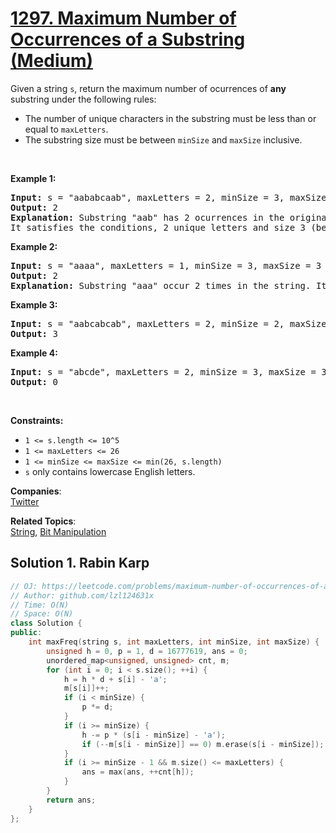 # [1297. Maximum Number of Occurrences of a Substring (Medium)](https://leetcode.com/problems/maximum-number-of-occurrences-of-a-substring/)

<p>Given a string <code>s</code>, return the maximum number of ocurrences of <strong>any</strong> substring&nbsp;under the following rules:</p>

<ul>
	<li>The number of unique characters in the substring must be less than or equal to <code>maxLetters</code>.</li>
	<li>The substring size must be between <code>minSize</code> and <code>maxSize</code>&nbsp;inclusive.</li>
</ul>

<p>&nbsp;</p>
<p><strong>Example 1:</strong></p>

<pre><strong>Input:</strong> s = "aababcaab", maxLetters = 2, minSize = 3, maxSize = 4
<strong>Output:</strong> 2
<strong>Explanation:</strong> Substring "aab" has 2 ocurrences in the original string.
It satisfies the conditions, 2 unique letters and size 3 (between minSize and maxSize).
</pre>

<p><strong>Example 2:</strong></p>

<pre><strong>Input:</strong> s = "aaaa", maxLetters = 1, minSize = 3, maxSize = 3
<strong>Output:</strong> 2
<strong>Explanation:</strong> Substring "aaa" occur 2 times in the string. It can overlap.
</pre>

<p><strong>Example 3:</strong></p>

<pre><strong>Input:</strong> s = "aabcabcab", maxLetters = 2, minSize = 2, maxSize = 3
<strong>Output:</strong> 3
</pre>

<p><strong>Example 4:</strong></p>

<pre><strong>Input:</strong> s = "abcde", maxLetters = 2, minSize = 3, maxSize = 3
<strong>Output:</strong> 0
</pre>

<p>&nbsp;</p>
<p><strong>Constraints:</strong></p>

<ul>
	<li><code>1 &lt;= s.length &lt;= 10^5</code></li>
	<li><code>1 &lt;= maxLetters &lt;= 26</code></li>
	<li><code>1 &lt;= minSize &lt;= maxSize &lt;= min(26, s.length)</code></li>
	<li><code>s</code> only contains lowercase English letters.</li>
</ul>

**Companies**:  
[Twitter](https://leetcode.com/company/twitter)

**Related Topics**:  
[String](https://leetcode.com/tag/string/), [Bit Manipulation](https://leetcode.com/tag/bit-manipulation/)

## Solution 1. Rabin Karp

```cpp
// OJ: https://leetcode.com/problems/maximum-number-of-occurrences-of-a-substring/
// Author: github.com/lzl124631x
// Time: O(N)
// Space: O(N)
class Solution {
public:
    int maxFreq(string s, int maxLetters, int minSize, int maxSize) {
        unsigned h = 0, p = 1, d = 16777619, ans = 0;
        unordered_map<unsigned, unsigned> cnt, m;
        for (int i = 0; i < s.size(); ++i) {
            h = h * d + s[i] - 'a';
            m[s[i]]++;
            if (i < minSize) {
                p *= d;
            }
            if (i >= minSize) {
                h -= p * (s[i - minSize] - 'a');
                if (--m[s[i - minSize]] == 0) m.erase(s[i - minSize]);
            }
            if (i >= minSize - 1 && m.size() <= maxLetters) {
                ans = max(ans, ++cnt[h]);
            }
        }
        return ans;
    }
};
```